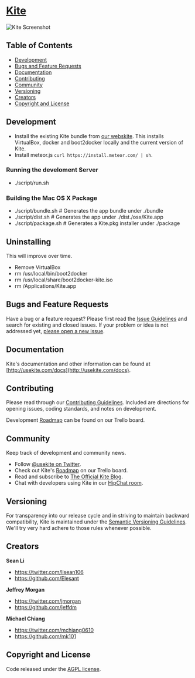 # [Kite](https://usekite.com)

![Kite Screenshot](https://dl.dropboxusercontent.com/u/3369256/screenshot.png)


## Table of Contents

 - [Development](#development)
 - [Bugs and Feature Requests](#bugs-and-feature-requests)
 - [Documentation](#documentation)
 - [Contributing](#contributing)
 - [Community](#community)
 - [Versioning](#versioning)
 - [Creators](#creators)
 - [Copyright and License](#copyright-and-license)


## Development

- Install the existing Kite bundle from [our webskite](https://usekite.com). This installs VirtualBox, docker and boot2docker locally and the current version of Kite.
- Install meteor.js `curl https://install.meteor.com/ | sh`.

### Running the develoment Server

- ./script/run.sh

### Building the Mac OS X Package

- ./script/bundle.sh  # Generates the app bundle under ./bundle
- ./script/dist.sh    # Generates the app under ./dist./osx/Kite.app
- ./script/package.sh # Generates a Kite.pkg installer under ./package

## Uninstalling

This will improve over time.

- Remove VirtualBox
- rm /usr/local/bin/boot2docker
- rm /usr/local/share/boot2docker-kite.iso
- rm /Applications/Kite.app

## Bugs and Feature Requests

Have a bug or a feature request? Please first read the [Issue Guidelines](https://github.com/usekite/kite-desktop/blob/master/CONTRIBUTING.md#using-the-issue-tracker) and search for existing and closed issues. If your problem or idea is not addressed yet, [please open a new issue](https://github.com/usekite/kite-desktop/issues/new).

## Documentation

Kite's documentation and other information can be found at [http://usekite.com/docs](http://usekite.com/docs).

## Contributing

Please read through our [Contributing Guidelines](https://github.com/usekite/kite-desktop/blob/master/CONTRIBUTING.md). Included are directions for opening issues, coding standards, and notes on development.

Development [Roadmap](https://trello.com/b/xea5AHRk/kite-roadmap) can be found on our Trello board.

## Community

Keep track of development and community news.

- Follow [@usekite on Twitter](https://twitter.com/usekite).
- Check out Kite's [Roadmap](https://trello.com/b/xea5AHRk/kite-roadmap) on our Trello board.
- Read and subscribe to [The Official Kite Blog](https://usekite.com/blog).
- Chat with developers using Kite in our [HipChat room](http://www.hipchat.com/giAT9Fqb5).

## Versioning

For transparency into our release cycle and in striving to maintain backward compatibility, Kite is maintained under the [Semantic Versioning Guidelines](http://semver.org/). We'll try very hard adhere to those rules whenever possible.



## Creators

**Sean Li**

- <https://twitter.com/lisean106>
- <https://github.com/Elesant>

**Jeffrey Morgan**

- <https://twitter.com/jmorgan>
- <https://github.com/jeffdm>

**Michael Chiang**

- <https://twitter.com/mchiang0610>
- <https://github.com/mk101>



## Copyright and License

Code released under the [AGPL license](LICENSE).
